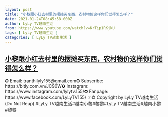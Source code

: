 ```yaml
---
layout: post
title: "小黎跟小红去村里的摆摊买东西，农村物价这样你们觉得怎么样？"
date: 2021-01-24T08:45:58.000Z
author: LyLy TV越南生活
from: https://www.youtube.com/watch?v=KrTip1RKjkU
tags: [ LyLy TV越南生活 ]
categories: [ LyLy TV越南生活 ]
---
```

<!--1611477958000-->
[小黎跟小红去村里的摆摊买东西，农村物价这样你们觉得怎么样？](https://www.youtube.com/watch?v=KrTip1RKjkU)
------

<div>
✪ Email: tranthilyly155@gmail.com✪ Subscribe: https://bitly.com.vn/JC90W✪ Instagram: https://www.instagram.com/lylytv.155/✪  Fanpage: https://www.facebook.com/LyLyTV155/ ☞© Copyright by LyLy TV越南生活 (Do Not Reup) #LyLy TV越南生活#越南小黎#黎黎#LyLy TV越南生活#越南小黎#黎黎
</div>
